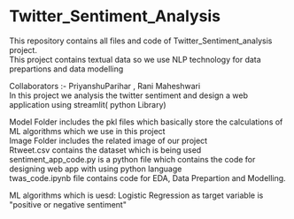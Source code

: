 # Twitter_Sentiment_Analysis
This repository contains all files and code of Twitter_Sentiment_analysis project.<br>
This project contains textual data so we use NLP technology for data prepartions and data modelling

Collaborators :- PriyanshuParihar , Rani Maheshwari <br>
In this project we analysis the twitter sentiment and design a web application using streamlit( python Library)

Model Folder includes the pkl files which basically store the calculations of ML algorithms which we use in this project <br>
Image Folder includes the related image of our project <br>
Rtweet.csv contains the dataset which is being used <br>
sentiment_app_code.py is a python file which contains the code for designing web app with using python language <br>
twas_code.ipynb file contains code for EDA, Data Prepartion and Modelling. <br>

ML algorithms which is uesd: Logistic Regression as target variable is "positive or negative sentiment"
